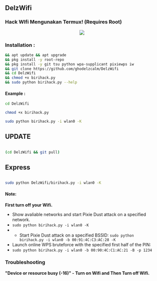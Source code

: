 ## DelzWifi
### Hack WIfi Mengunakan Termux! (Requires Root)

<p align="center"><img src="https://i.ibb.co/K74g0SC/hulu.jpg"></p>

### Installation :

```bash
&& apt update && apt upgrade
&& pkg install -y root-repo
&& pkg install -y git tsu python wpa-supplicant pixiewps iw
&& git clone https://github.com/ghodelzcalm/DelzWifi
&& cd DelzWifi
&& chmod +x birihack.py
&& sudo python birihack.py --help
```

#### Example : 

```bash
cd DelzWifi

chmod +x birihack.py

sudo python birihack.py -i wlan0 -K
```


## UPDATE

```bash

(cd DelzWifi && git pull)
```


## Express

```bash

sudo python DelzWifi/birihack.py -i wlan0 -K
```


#### Note: 
**First turn off your Wifi.**
- Show avaliable networks and start Pixie Dust attack on a specified network.
- `sudo python birihack.py -i wlan0 -K`
- - Start Pixie Dust attack on a specified BSSID:
`sudo python birihack.py -i wlan0 -b 00:91:4C:C3:AC:28 -K`
- Launch online WPS bruteforce with the specified first half of the PIN:
- `sudo python birihack.py -i wlan0 -b 00:90:4C:C1:AC:21 -B -p 1234`
### Troubleshooting
**"Device or resource busy (-16)" - Turn on Wifi and Then Turn off Wifi.**
